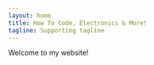 ```yaml
---
layout: home
title: How To Code, Electronics & More!
tagline: Supporting tagline
---
```


Welcome to my website!
